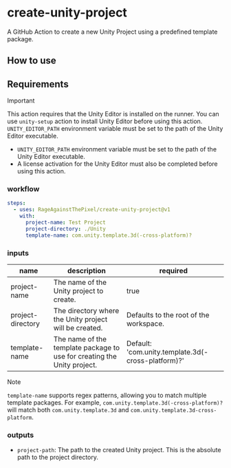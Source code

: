 # create-unity-project

A GitHub Action to create a new Unity Project using a predefined template package.

## How to use

## Requirements

> [!IMPORTANT]
> This action requires that the Unity Editor is installed on the runner.
> You can use `unity-setup` action to install Unity Editor before using this action.
> `UNITY_EDITOR_PATH` environment variable must be set to the path of the Unity Editor executable.

- `UNITY_EDITOR_PATH` environment variable must be set to the path of the Unity Editor executable.
- A license activation for the Unity Editor must also be completed before using this action.

### workflow

```yaml
steps:
  - uses: RageAgainstThePixel/create-unity-project@v1
    with:
      project-name: Test Project
      project-directory: ./Unity
      template-name: com.unity.template.3d(-cross-platform)?
```

### inputs

| name | description | required |
| ---- | ----------- | -------- |
| project-name | The name of the Unity project to create. | true |
| project-directory | The directory where the Unity project will be created.  | Defaults to the root of the workspace. |
| template-name | The name of the template package to use for creating the Unity project. | Default: 'com.unity.template.3d(-cross-platform)?' |

> [!NOTE]
> `template-name` supports regex patterns, allowing you to match multiple template packages. For example, `com.unity.template.3d(-cross-platform)?` will match both `com.unity.template.3d` and `com.unity.template.3d-cross-platform`.

### outputs

- `project-path`: The path to the created Unity project. This is the absolute path to the project directory.
